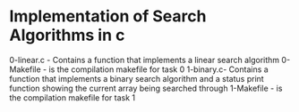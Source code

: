 # Implementation of Search Algorithms in c
0-linear.c - Contains a function that implements a linear search algorithm
0-Makefile - is the compilation makefile for task 0
1-binary.c- Contains a function that implements a binary search algorithm and a status print function showing the current array being searched through
1-Makefile - is the compilation makefile for task 1
